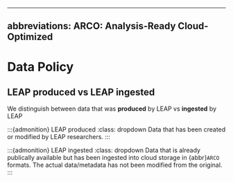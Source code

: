 ______________________________________________________________________

## abbreviations: ARCO: Analysis-Ready Cloud-Optimized

# Data Policy

## LEAP produced vs LEAP ingested

We distinguish between data that was **produced** by LEAP vs **ingested** by LEAP

:::{admonition} LEAP produced
:class: dropdown
Data that has been created or modified by LEAP researchers.
:::

:::{admonition} LEAP ingested
:class: dropdown
Data that is already publically available but has been ingested into cloud storage in {abbr}`ARCO` formats. The actual data/metadata has not been modified from the original.
:::
